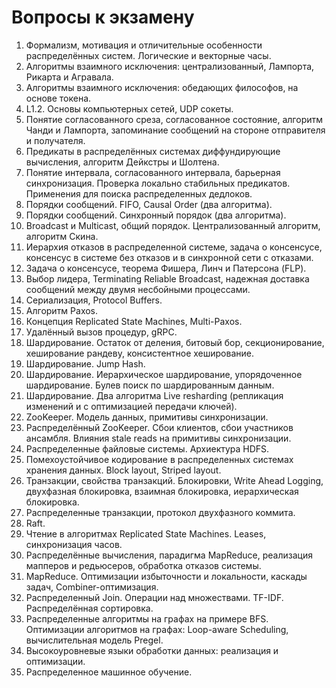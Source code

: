 # Вопросы к экзамену

1. Формализм, мотивация и отличительные особенности распределённых систем. Логические и векторные часы.
2. Алгоритмы взаимного исключения: централизованный, Лампорта, Рикарта и Агравала.
3. Алгоритмы взаимного исключения: обедающих философов, на основе токена.
4. L1.2. Основы компьютерных сетей, UDP сокеты.
5. Понятие согласованного среза, согласованное состояние, алгоритм Чанди и Лампорта, запоминание сообщений на стороне отправителя и получателя.
6. Предикаты в распределённых системах диффундирующие вычисления, алгоритм Дейкстры и Шолтена.
7. Понятие интервала, согласованного интервала, барьерная синхронизация. Проверка локально стабильных предикатов. Применения для поиска распределенных дедлоков. 
8. Порядки сообщений. FIFO, Causal Order (два алгоритма).
9. Порядки сообщений. Синхронный порядок (два алгоритма).
10. Broadcast и Multicast, общий порядок. Централизованный алгоритм, алгоритм Скина.
11. Иерархия отказов в распределенной системе, задача о консенсусе, консенсус в системе без отказов и в синхронной сети с отказами.
12. Задача о консенсусе, теорема Фишера, Линч и Патерсона (FLP).
13. Выбор лидера, Terminating Reliable Broadcast, надежная доставка сообщений между двумя несбойными процессами.
14. Сериализация, Protocol Buffers.
15. Алгоритм Paxos.
16. Концепция Replicated State Machines, Multi-Paxos.
17. Удалённый вызов процедур, gRPC.
18. Шардирование. Остаток от деления, битовый бор, секционирование, хеширование рандеву, консистентное хеширование.
19. Шардирование. Jump Hash.
20. Шардирование. Иерархическое шардирование, упорядоченное шардирование. Булев поиск по шардированным данным.
21. Шардирование. Два алгоритма Live resharding (репликация изменений и с оптимизацией передачи ключей).
22. ZooKeeper. Модель данных, примитивы синхронизации.
23. Распределённый ZooKeeper. Сбои клиентов, сбои участников ансамбля. Влияния stale reads на примитивы синхронизации.
24. Распределенные файловые системы. Архиектура HDFS.
25. Помехоустойчивое кодирование в распределенных системах хранения данных. Block layout, Striped layout.
26. Транзакции, свойства транзакций. Блокировки, Write Ahead Logging, двухфазная блокировка, взаимная блокировка, иерархическая блокировка.
27. Распределенные транзакции, протокол двухфазного коммита.
28. Raft.
29. Чтение в алгоритмах Replicated State Machines. Leases, синхронизация часов.
30. Распределённые вычисления, парадигма MapReduce, реализация мапперов и редьюсеров, обработка отказов системы.
31. MapReduce. Оптимизации избыточности и локальности, каскады задач, Combiner-оптимизация.
32. Распределенный Join. Операции над множествами. TF-IDF. Распределённая сортировка.
33. Распределенные алгоритмы на графах на примере BFS. Оптимизации алгоритмов на графах: Loop-aware Scheduling, вычислительная модель Pregel.
34. Высокоуровневые языки обработки данных: реализация и оптимизации.
35. Распределенное машинное обучение.
